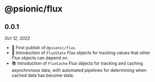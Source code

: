 # @psionic/flux

## 0.0.1

<i>Oct 12, 2022</i>

* 🥳 First publish of `@psionic/flux`.
* 📝 Introduction of `FluxState` Flux objects for tracking values that other Flux objects can depend on.
* 📚 Introduction of `FluxCache` Flux objects for tracking and caching asynchronous data, with automated pipelines for determining when cached data has become stale.